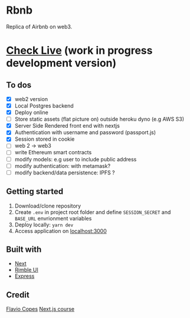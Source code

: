 # Rbnb
Replica of Airbnb on web3.
# [Check Live](https://etherbnb.herokuapp.com) (work in progress development version)
## To dos
- [x] web2 version
- [x] Local Postgres backend
- [x] Deploy online
- [ ] Store static assets (flat picture on) outside heroku dyno (e.g AWS S3)
- [x] Server Side Rendered front end with nextjs
- [x] Authentication with username and password (passport.js)
- [x] Session stored in cookie
- [ ] web 2 -> web3
- [ ] write Ethereum smart contracts
- [ ] modify models: e.g user to include public address
- [ ] modify authentication: with metamask?
- [ ] modify backend/data persistence: IPFS ?

## Getting started
1. Download/clone repository
2. Create `.env` in project root folder and define `SESSION_SECRET` and `BASE_URL` envrionment variables
3. Deploy locally: `yarn dev`
4. Access application on [localhost:3000](http://localhost:3000/)


## Built with
- [Next](https://nextjs.org/)
- [Rimble UI](https://rimble.consensys.design/)
- [Express](https://expressjs.com/)

## Credit
[Flavio Copes](https://flaviocopes.com/) [Next.js course](https://nextjscourse.com/)
